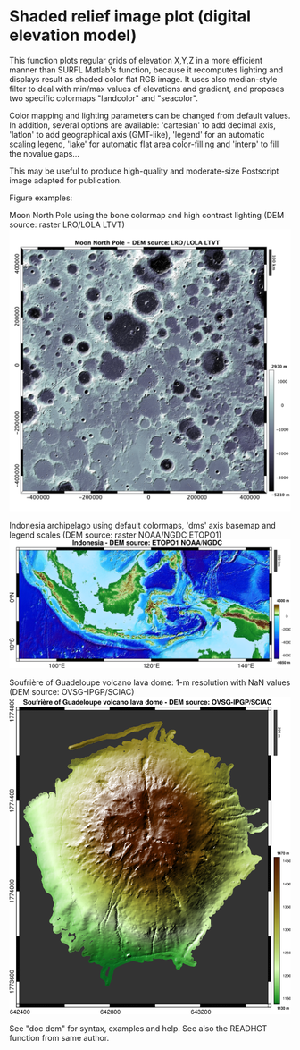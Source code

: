 # Shaded relief image plot (digital elevation model)

This function plots regular grids of elevation X,Y,Z in a more efficient manner than SURFL Matlab's function, because it recomputes lighting and displays result as shaded color flat RGB image. It uses also median-style filter to deal with min/max values of elevations and gradient, and proposes two specific colormaps "landcolor" and "seacolor".

Color mapping and lighting parameters can be changed from default values. In addition, several options are available: 'cartesian' to add decimal axis, 'latlon' to add geographical axis (GMT-like), 'legend' for an automatic scaling legend, 'lake' for automatic flat area color-filling and 'interp' to fill the novalue gaps...

This may be useful to produce high-quality and moderate-size Postscript image adapted for publication.

Figure examples:

Moon North Pole using the bone colormap and high contrast lighting (DEM source: raster LRO/LOLA LTVT)
![](dem_example_moon_bone.png)

Indonesia archipelago using default colormaps, 'dms' axis basemap and legend scales (DEM source: raster NOAA/NGDC ETOPO1)
![](dem_example_indonesia.png)

Soufrière of Guadeloupe volcano lava dome: 1-m resolution with NaN values (DEM source: OVSG-IPGP/SCIAC)
![](dem_example_dome.png)

See "doc dem" for syntax, examples and help. See also the READHGT function from same author.
